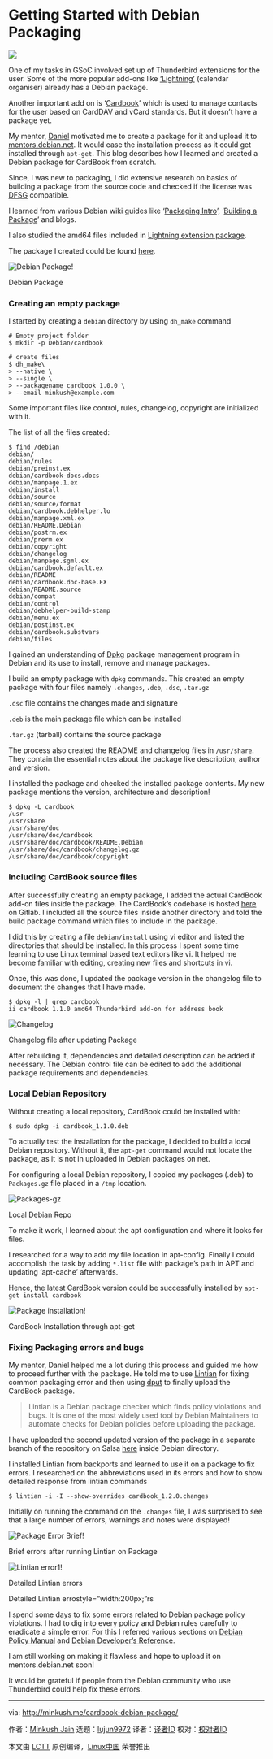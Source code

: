Getting Started with Debian Packaging
======

![](http://minkush.me/img/posts/12.jpg)

One of my tasks in GSoC involved set up of Thunderbird extensions for the user. Some of the more popular add-ons like [‘Lightning’][1] (calendar organiser) already has a Debian package.

Another important add on is ‘[Cardbook][2]’ which is used to manage contacts for the user based on CardDAV and vCard standards. But it doesn’t have a package yet.

My mentor, [Daniel][3] motivated me to create a package for it and upload it to [mentors.debian.net][4]. It would ease the installation process as it could get installed through `apt-get`. This blog describes how I learned and created a Debian package for CardBook from scratch.

Since, I was new to packaging, I did extensive research on basics of building a package from the source code and checked if the license was [DFSG][5] compatible.

I learned from various Debian wiki guides like ‘[Packaging Intro][6]’, ‘[Building a Package][7]’ and blogs.

I also studied the amd64 files included in [Lightning extension package][8].

The package I created could be found [here][9].

![Debian Package!][10]

Debian Package

### Creating an empty package

I started by creating a `debian` directory by using `dh_make` command
```
# Empty project folder
$ mkdir -p Debian/cardbook

```
```
# create files
$ dh_make\
> --native \
> --single \
> --packagename cardbook_1.0.0 \
> --email minkush@example.com

```

Some important files like control, rules, changelog, copyright are initialized with it.

The list of all the files created:
```
$ find /debian
debian/
debian/rules
debian/preinst.ex
debian/cardbook-docs.docs
debian/manpage.1.ex
debian/install
debian/source
debian/source/format
debian/cardbook.debhelper.lo
debian/manpage.xml.ex
debian/README.Debian
debian/postrm.ex
debian/prerm.ex
debian/copyright
debian/changelog
debian/manpage.sgml.ex
debian/cardbook.default.ex
debian/README
debian/cardbook.doc-base.EX
debian/README.source
debian/compat
debian/control
debian/debhelper-build-stamp
debian/menu.ex
debian/postinst.ex
debian/cardbook.substvars
debian/files

```

I gained an understanding of [Dpkg][11] package management program in Debian and its use to install, remove and manage packages.

I build an empty package with `dpkg` commands. This created an empty package with four files namely `.changes`, `.deb`, `.dsc`, `.tar.gz`

`.dsc` file contains the changes made and signature

`.deb` is the main package file which can be installed

`.tar.gz` (tarball) contains the source package

The process also created the README and changelog files in `/usr/share`. They contain the essential notes about the package like description, author and version.

I installed the package and checked the installed package contents. My new package mentions the version, architecture and description!
```
$ dpkg -L cardbook
/usr
/usr/share
/usr/share/doc
/usr/share/doc/cardbook
/usr/share/doc/cardbook/README.Debian
/usr/share/doc/cardbook/changelog.gz
/usr/share/doc/cardbook/copyright

```

### Including CardBook source files

After successfully creating an empty package, I added the actual CardBook add-on files inside the package. The CardBook’s codebase is hosted [here][12] on Gitlab. I included all the source files inside another directory and told the build package command which files to include in the package.

I did this by creating a file `debian/install` using vi editor and listed the directories that should be installed. In this process I spent some time learning to use Linux terminal based text editors like vi. It helped me become familiar with editing, creating new files and shortcuts in vi.

Once, this was done, I updated the package version in the changelog file to document the changes that I have made.
```
$ dpkg -l | grep cardbook
ii cardbook 1.1.0 amd64 Thunderbird add-on for address book

```

![Changelog][13]

Changelog file after updating Package

After rebuilding it, dependencies and detailed description can be added if necessary. The Debian control file can be edited to add the additional package requirements and dependencies.

### Local Debian Repository

Without creating a local repository, CardBook could be installed with:
```
$ sudo dpkg -i cardbook_1.1.0.deb

```

To actually test the installation for the package, I decided to build a local Debian repository. Without it, the `apt-get` command would not locate the package, as it is not in uploaded in Debian packages on net.

For configuring a local Debian repository, I copied my packages (.deb) to `Packages.gz` file placed in a `/tmp` location.

![Packages-gz][14]

Local Debian Repo

To make it work, I learned about the apt configuration and where it looks for files.

I researched for a way to add my file location in apt-config. Finally I could accomplish the task by adding `*.list` file with package’s path in APT and updating ‘apt-cache’ afterwards.

Hence, the latest CardBook version could be successfully installed by `apt-get install cardbook`

![Package installation!][15]

CardBook Installation through apt-get

### Fixing Packaging errors and bugs

My mentor, Daniel helped me a lot during this process and guided me how to proceed further with the package. He told me to use [Lintian][16] for fixing common packaging error and then using [dput][17] to finally upload the CardBook package.

> Lintian is a Debian package checker which finds policy violations and bugs. It is one of the most widely used tool by Debian Maintainers to automate checks for Debian policies before uploading the package.

I have uploaded the second updated version of the package in a separate branch of the repository on Salsa [here][18] inside Debian directory.

I installed Lintian from backports and learned to use it on a package to fix errors. I researched on the abbreviations used in its errors and how to show detailed response from lintian commands
```
$ lintian -i -I --show-overrides cardbook_1.2.0.changes

```

Initially on running the command on the `.changes` file, I was surprised to see that a large number of errors, warnings and notes were displayed!

![Package Error Brief!][19]

Brief errors after running Lintian on Package

![Lintian error1!][20]

Detailed Lintian errors

Detailed Lintian errostyle=”width:200px;”rs

I spend some days to fix some errors related to Debian package policy violations. I had to dig into every policy and Debian rules carefully to eradicate a simple error. For this I referred various sections on [Debian Policy Manual][21] and [Debian Developer’s Reference][22].

I am still working on making it flawless and hope to upload it on mentors.debian.net soon!

It would be grateful if people from the Debian community who use Thunderbird could help fix these errors.

--------------------------------------------------------------------------------

via: http://minkush.me/cardbook-debian-package/

作者：[Minkush Jain][a]
选题：[lujun9972](https://github.com/lujun9972)
译者：[译者ID](https://github.com/译者ID)
校对：[校对者ID](https://github.com/校对者ID)

本文由 [LCTT](https://github.com/LCTT/TranslateProject) 原创编译，[Linux中国](https://linux.cn/) 荣誉推出

[a]:http://minkush.me/cardbook-debian-package/#
[1]:https://addons.mozilla.org/en-US/thunderbird/addon/lightning/
[2]:https://addons.mozilla.org/nn-NO/thunderbird/addon/cardbook/?src=hp-dl-featured
[3]:https://danielpocock.com/
[4]:https://mentors.debian.net/
[5]:https://wiki.debian.org/DFSGLicenses
[6]:https://wiki.debian.org/Packaging/Intro
[7]:https://wiki.debian.org/BuildingAPackage
[8]:https://packages.debian.org/stretch/amd64/lightning/filelist
[9]:https://salsa.debian.org/minkush-guest/CardBook/tree/debian-package/Debian
[10]:/img/posts/13.png
[11]:https://packages.debian.org/stretch/dpkg
[12]:https://gitlab.com/CardBook/CardBook
[13]:/img/posts/15.png
[14]:/img/posts/14.png
[15]:/img/posts/11.png
[16]:https://packages.debian.org/stretch/lintian
[17]:https://packages.debian.org/stretch/dput
[18]:https://salsa.debian.org/minkush-guest/CardBook/tree/debian-package
[19]:/img/posts/16.png (Running Lintian on package)
[20]:/img/posts/10.png
[21]:https://www.debian.org/doc/debian-policy/
[22]:https://www.debian.org/doc/manuals/developers-reference/
